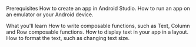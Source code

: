 Prerequisites
How to create an app in Android Studio.
How to run an app on an emulator or your Android device.

What you'll learn
How to write composable functions, such as Text, Column and Row composable functions.
How to display text in your app in a layout.
How to format the text, such as changing text size.
